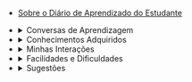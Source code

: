 * [Sobre o Diário de Aprendizado do Estudante](/)

* <details><summary><a style="display: inline;">Conversas de Aprendizagem</summary></a>
    <ul>
      <li><a href="#/conversa_de_aprendizagem_1.md">Aprendizagem, Empoderamento e Autonomia</a></li>
      <li><a href="#/conversa_de_aprendizagem_2.md">Realidades, Perspectivas e Propósito</a></li>
    </ul>
  </details>

* <details><summary><a style="display: inline;">Conhecimentos Adquiridos</summary></a>
    <ul>
      <li><a href="#/fundamentos_eng_software.md">Fundamentos da Engenharia de Software</a></li>
      <li><a href="#/processos_ciclos_de_vida.md">Processos e Ciclos de Vida</a></li>
      <li><a href="#/fundamentos_requisitos.md">Fundamentos da Engenharia de Requisitos</a></li>
      <li><a href="#/abordagens_tradicionais_e_ageis.md">Abordagens Tradicionais e Ágeis</a></li>
      <li><a href="#/problemas_necessidades.md">Problemas e Necessidades</a></li>
    </ul>
  </details>

* <details><summary><a style="display: inline;">Minhas Interações</summary></a>
    <ul>
      <li><a href="#/interacao_conversa_aprendizagem.md">Interação - Conversas de Aprendizagem</a></li>
      <li><a href="#/interacao_problemas_necessidades.md">Interação - Problemas e Necessidades</a></li>
    </ul>
  </details>

* <details><summary><a style="display: inline;">Facilidades e Dificuldades</summary></a>
    <ul>
    </ul>
  </details>

* <details><summary><a style="display: inline;">Sugestões</summary></a>
    <ul>
      <li><a href="#/sugestao_problemas_necessidades.md">Sugestão - Problemas e Necessidades</a></li>
    </ul>
  </details>

